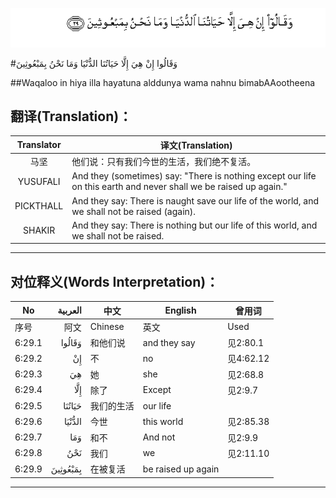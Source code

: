 ![006:029](images/006_029.gif)

#وَقَالُوا إِنْ هِيَ إِلَّا حَيَاتُنَا الدُّنْيَا وَمَا نَحْنُ بِمَبْعُوثِينَ 

##Waqaloo in hiya illa hayatuna alddunya wama nahnu bimabAAootheena 

## 翻译(Translation)：

| Translator | 译文(Translation)                                            |
| :--------: | ------------------------------------------------------------ |
|    马坚    | 他们说：只有我们今世的生活，我们绝不复活。                   |
|  YUSUFALI  | And they (sometimes) say: "There is nothing except our life on this earth and never shall we be raised up again." |
| PICKTHALL  | And they say: There is naught save our life of the world, and we shall not be raised (again). |
|   SHAKIR   | And they say: There is nothing but our life of this world, and we shall not be raised. |

---

## 对位释义(Words Interpretation)：

| No   | العربية | 中文    | English | 曾用词 |
| ---- | ------: | ------- | ------- | ------ |
| 序号 |    阿文 | Chinese | 英文    | Used   |
| 6:29.1 | وَقَالُوا   | 和他们说   | and they say       | 见2:80.1  |
| 6:29.2 | إِنْ       | 不         | no                 | 见4:62.12 |
| 6:29.3 | هِيَ       | 她         | she                | 见2:68.8  |
| 6:29.4 | إِلَّا      | 除了       | Except             | 见2:9.7   |
| 6:29.5 | حَيَاتُنَا   | 我们的生活 | our life           |           |
| 6:29.6 | الدُّنْيَا   | 今世       | this world         | 见2:85.38 |
| 6:29.7 | وَمَا      | 和不       | And not            | 见2:9.9   |
| 6:29.8 | نَحْنُ      | 我们       | we                 | 见2:11.10 |
| 6:29.9 | بِمَبْعُوثِينَ | 在被复活   | be raised up again |           |

---
